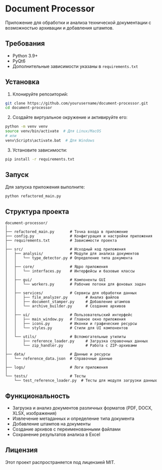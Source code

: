 # Document Processor

Приложение для обработки и анализа технической документации с возможностью архивации и добавления штампов.

## Требования

- Python 3.9+
- PyQt6
- Дополнительные зависимости указаны в `requirements.txt`

## Установка

1. Клонируйте репозиторий:
```bash
git clone https://github.com/yourusername/document-processor.git
cd document-processor
```

2. Создайте виртуальное окружение и активируйте его:
```bash
python -m venv venv
source venv/bin/activate  # Для Linux/MacOS
# или
venv\Scripts\activate.bat  # Для Windows
```

3. Установите зависимости:
```bash
pip install -r requirements.txt
```

## Запуск

Для запуска приложения выполните:

```bash
python refactored_main.py
```

## Структура проекта

```
document-processor/
│
├── refactored_main.py       # Точка входа в приложение
├── config.py                # Конфигурация и настройки приложения
├── requirements.txt         # Зависимости проекта
│
├── src/                     # Исходный код приложения
│   ├── analysis/            # Модули для анализа документов
│   │   └── type_detector.py # Определение типа документа
│   │
│   ├── core/                # Ядро приложения
│   │   └── interfaces.py    # Интерфейсы и базовые классы
│   │
│   ├── gui/                 # Компоненты GUI
│   │   └── workers.py       # Рабочие потоки для фоновых задач
│   │
│   ├── services/            # Сервисы для обработки данных
│   │   ├── file_analyzer.py        # Анализ файлов
│   │   ├── document_stamper.py     # Добавление штампов
│   │   └── archive_builder.py      # Создание архивов
│   │
│   ├── ui/                  # Пользовательский интерфейс
│   │   ├── main_window.py   # Главное окно приложения
│   │   ├── icons.py         # Иконки и графические ресурсы
│   │   └── styles.py        # Стили для UI компонентов
│   │
│   └── utils/               # Вспомогательные утилиты
│       ├── reference_loader.py     # Загрузка справочных данных
│       └── zip_handler.py          # Работа с ZIP-архивами
│
├── data/                    # Данные и ресурсы
│   └── reference_data.json  # Справочные данные
│
├── logs/                    # Логи приложения
│
└── tests/                   # Тесты
    └── test_reference_loader.py  # Тесты для модуля загрузки данных
```

## Функциональность

- Загрузка и анализ документов различных форматов (PDF, DOCX, XLSX, изображения)
- Извлечение метаданных и определение типа документа
- Добавление штампов на документы
- Создание архивов с переименованными файлами
- Сохранение результатов анализа в Excel

## Лицензия

Этот проект распространяется под лицензией MIT.
